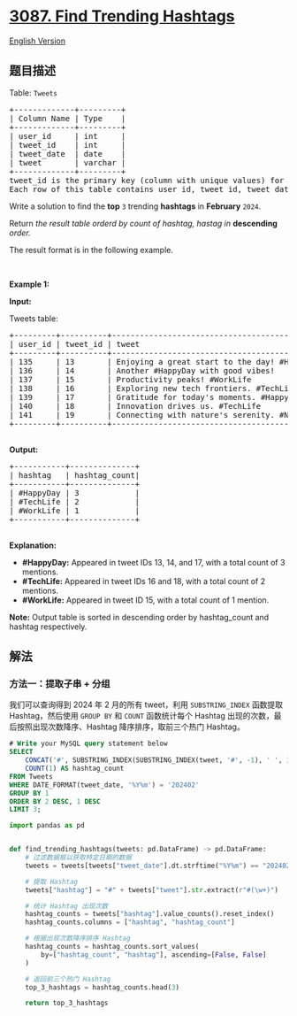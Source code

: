 # [3087. Find Trending Hashtags](https://leetcode.cn/problems/find-trending-hashtags)

[English Version](/solution/3000-3099/3087.Find%20Trending%20Hashtags/README_EN.md)

<!-- tags: -->

## 题目描述

<!-- 这里写题目描述 -->

<p>Table: <code>Tweets</code></p>

<pre>
+-------------+---------+
| Column Name | Type    |
+-------------+---------+
| user_id     | int     |
| tweet_id    | int     |
| tweet_date  | date    |
| tweet       | varchar |
+-------------+---------+
tweet_id is the primary key (column with unique values) for this table.
Each row of this table contains user_id, tweet_id, tweet_date and tweet.
</pre>

<p>Write a solution to find the <strong>top</strong> <code>3</code> trending <strong>hashtags</strong>&nbsp;in&nbsp;<strong>February</strong> <code>2024</code>.</p>

<p>Return <em>the result table orderd by count of hashtag, hastag in </em><strong>descending</strong><em> order.</em></p>

<p>The result format is in the following example.</p>

<p>&nbsp;</p>
<p><strong class="example">Example 1:</strong></p>

<div class="example-block">
<p><strong>Input:</strong></p>

<p>Tweets table:</p>

<pre class="example-io">
+---------+----------+----------------------------------------------+------------+
| user_id | tweet_id | tweet                                        | tweet_date |
+---------+----------+----------------------------------------------+------------+
| 135     | 13       | Enjoying a great start to the day! #HappyDay | 2024-02-01 |
| 136     | 14       | Another #HappyDay with good vibes!           | 2024-02-03 |
| 137     | 15       | Productivity peaks! #WorkLife                | 2024-02-04 |
| 138     | 16       | Exploring new tech frontiers. #TechLife      | 2024-02-04 |
| 139     | 17       | Gratitude for today&#39;s moments. #HappyDay     | 2024-02-05 |
| 140     | 18       | Innovation drives us. #TechLife              | 2024-02-07 |
| 141     | 19       | Connecting with nature&#39;s serenity. #Nature   | 2024-02-09 |
+---------+----------+----------------------------------------------+------------+
 </pre>

<p><strong>Output:</strong></p>

<pre class="example-io">
+-----------+--------------+
| hashtag   | hashtag_count|
+-----------+--------------+
| #HappyDay | 3            |
| #TechLife | 2            |
| #WorkLife | 1            |
+-----------+--------------+

</pre>

<p><strong>Explanation:</strong></p>

<ul>
	<li><strong>#HappyDay:</strong> Appeared in tweet IDs 13, 14, and 17, with a total count of 3 mentions.</li>
	<li><strong>#TechLife:</strong> Appeared in tweet IDs 16 and 18, with a total count of 2 mentions.</li>
	<li><strong>#WorkLife:</strong> Appeared in tweet ID 15, with a total count of 1 mention.</li>
</ul>

<p><b>Note:</b> Output table is sorted in descending order by hashtag_count and hashtag respectively.</p>
</div>

## 解法

### 方法一：提取子串 + 分组

我们可以查询得到 2024 年 2 月的所有 tweet，利用 `SUBSTRING_INDEX` 函数提取 Hashtag，然后使用 `GROUP BY` 和 `COUNT` 函数统计每个 Hashtag 出现的次数，最后按照出现次数降序、Hashtag 降序排序，取前三个热门 Hashtag。

<!-- tabs:start -->

```sql
# Write your MySQL query statement below
SELECT
    CONCAT('#', SUBSTRING_INDEX(SUBSTRING_INDEX(tweet, '#', -1), ' ', 1)) AS hashtag,
    COUNT(1) AS hashtag_count
FROM Tweets
WHERE DATE_FORMAT(tweet_date, '%Y%m') = '202402'
GROUP BY 1
ORDER BY 2 DESC, 1 DESC
LIMIT 3;
```

```python
import pandas as pd


def find_trending_hashtags(tweets: pd.DataFrame) -> pd.DataFrame:
    # 过滤数据框以获取特定日期的数据
    tweets = tweets[tweets["tweet_date"].dt.strftime("%Y%m") == "202402"]

    # 提取 Hashtag
    tweets["hashtag"] = "#" + tweets["tweet"].str.extract(r"#(\w+)")

    # 统计 Hashtag 出现次数
    hashtag_counts = tweets["hashtag"].value_counts().reset_index()
    hashtag_counts.columns = ["hashtag", "hashtag_count"]

    # 根据出现次数降序排序 Hashtag
    hashtag_counts = hashtag_counts.sort_values(
        by=["hashtag_count", "hashtag"], ascending=[False, False]
    )

    # 返回前三个热门 Hashtag
    top_3_hashtags = hashtag_counts.head(3)

    return top_3_hashtags
```

<!-- tabs:end -->

<!-- end -->
